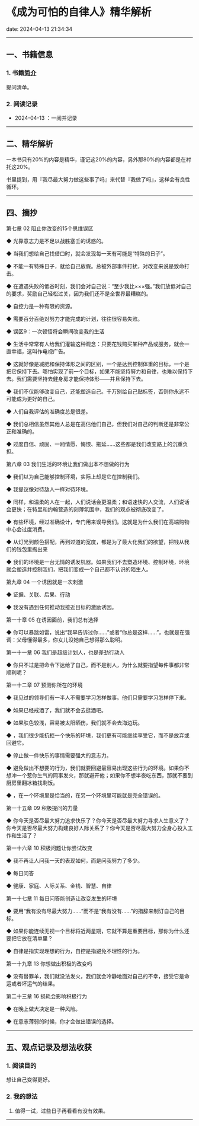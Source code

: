 # 《成为可怕的自律人》精华解析
date: 2024-04-13 21:34:34

---

## 一、书籍信息

### 1. 书籍[简介](https://baike.baidu.com/item/%E6%88%90%E4%B8%BA%E5%8F%AF%E6%80%95%E7%9A%84%E8%87%AA%E5%BE%8B%E4%BA%BA)

提问清单。

### 2. 阅读记录

- 2024-04-13 ：一阅并记录

---

## 二、精华解析

一本书只有20%的内容是精华，谨记这20%的内容，另外那80%的内容都是在衬托这20%。

书里提到，用『我尽最大努力做这些事了吗』来代替『我做了吗』，这样会有良性循环。

---


## 四、摘抄

第七章 02 阻止你改变的15个思维误区

◆ 光靠意志力是不足以战胜塞壬的诱惑的。

◆ 当我们想给自己找借口时，就会发现每一天有可能是“特殊的日子”。

◆ 不能一有特殊日子，就给自己放假。总被外部事件打扰，对改变来说是致命打击。

◆ 在遭遇失败的低谷时刻，我们会对自己说：“至少我比×××强。”我们放低对自己的要求，奖励自己轻松过关，因为我们还不是全世界最糟糕的。

◆ 自控力是一种有限的资源。

◆ 需要百分百绝对努力才能完成的计划，往往很容易失败。

◆ 误区9：一次顿悟将会瞬间改变我的生活

◆ 生活中常常有人给我们灌输这种观念：只要花钱购买某种产品或服务，就会一直幸福，这叫作电视广告。

◆ 这就好像是减肥和保持体形之间的区别，一个是达到控制体重的目标，一个是把它保持下去。哪怕实现了前一个目标，如果不能坚持努力和自律，也难以保持下去。我们需要坚持去健身房才能保持体形——并且保持下去。

◆ 我们不仅能够改变自己，还能塑造自己。千万别给自己贴标签，否则你永远不可能成为更好的自己。

◆ 人们自我评估的准确度总是很差。

◆ 我们总相信虽然其他人总是在高估他们自己，但我们对自己的判断还是非常公正和准确的。

◆ 过度自信、顽固、一厢情愿、悔恨、拖延……这些都是我们改变路上的沉重负担。


第八章 03 我们生活的环境让我们做出本不想做的行为

◆ 我们以为自己能够控制环境，实际上却是它在控制我们。

◆ 我提议像对待敌人一样对待环境。

◆ 同样，和温柔的人在一起，人们说话会更温柔；和语速快的人交流，人们说话会更快；在特里和约翰营造的刻薄氛围中，我们的观点被彻底改变了。

◆ 有些环境，经过准确设计，专门用来误导我们。这就是为什么我们在高端购物中心会过度消费。

◆ 从灯光到颜色搭配，再到过道的宽度，都是为了最大化我们的欲望，把钱从我们的钱包里掏出来

◆ 我们的环境是一台无情的诱发机器。如果我们不去塑造环境、控制环境，环境就会塑造并控制我们，把我们变成一个自己都不认识的陌生人。


第九章 04 一个诱因就是一次刺激

◆ 证据、关联、后果、行动

◆ 我没有遇到任何推动我接近目标的激励诱因。


第一十章 05 在诱因面前，我们总有选择

◆ 你可以暴跳如雷，说出“我早告诉过你……”或者“你总是这样……”，也就是在强调：父母懂得最多，你女儿没她自己想得那么聪明。


第一十一章 06 我们是超级计划人，也是差劲行动人

◆ 你只不过是把命令下达给了自己，而不是别人，为什么就要指望每件事都非常顺利呢？


第一十二章 07 预测你所在的环境

◆ 我见过的领导们有一半人不需要学习怎样做事。他们只需要学习怎样停下来。

◆ 如果已经戒酒了，我们就不会去逛酒吧。

◆ 如果肤色较浅，容易被太阳晒伤，我们就不会去海边玩。

◆ ，我们很少能抗拒一个快乐的环境，我们更有可能继续享受它，而不是放弃或回避它。

◆ 停止做一件快乐的事情需要强大的意志力。

◆ 避免做出不想要的行为，我们就要回避最容易出现这些行为的环境。如果你不想冲一个惹你生气的同事发火，那就避开他；如果你不想半夜吃东西，那就不要到厨房里翻冰箱找剩饭。

◆ ，在一个环境里是恰当的，在另一个环境里可能就是完全错误的。


第一十五章 09 积极提问的力量

◆ 你今天是否尽最大努力追求快乐了？你今天是否尽最大努力寻求人生意义了？你今天是否尽最大努力构建良好人际关系了？你今天是否尽最大努力全身心投入工作和生活了？


第一十六章 10 积极问题让你尝试改变

◆ 我不再让人问我一天的表现如何，而是问我努力了多少。

◆ 每日问答

◆ 健康、家庭、人际关系、金钱、智慧、自律


第一十七章 11 每日问答能创造让改变发生的环境

◆ 要用“我有没有尽最大努力……”而不是“我有没有……”的措辞来制订自己的目标。

◆ 如果你能连续无视一个目标将近两星期，它就不算是重要目标，那你为什么还要把它放在清单里？

◆ 自律是指实现理想的行为，自控是指避免不理性的行为。


第一十九章 13 你想做出积极的改变吗

◆ 没有替罪羊，我们就没法发火，我们就会冷静地面对自己的不幸，接受它是命运或者坏运气的结果。


第二十三章 16 损耗会影响积极行为

◆ 在晚上做大决定是一种风险。

◆ 在意志薄弱的时候，你才会做出错误的选择。


---

## 五、观点记录及想法收获

### 1. 阅读目的

想让自己变得更好。

### 2. 我的想法

1. 值得一试，过些日子再看看有没有效果。

---
